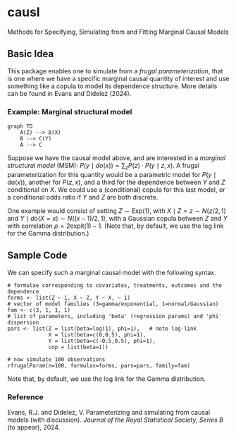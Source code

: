 # causl

Methods for Specifying, Simulating from and Fitting Marginal Causal Models


## Basic Idea

This package enables one to simulate from a *frugal parameterization*,
that is one where we have a specific marginal causal quantity of
interest and use something like a copula to model its dependence
structure. More details can be found in Evans and Didelez (2024).

### Example: Marginal structural model

``` mermaid
graph TD
    A(Z) --> B(X)
    B --> C(Y)
    A --> C
```

Suppose we have the causal model above, and are interested in a
*marginal structural model* (MSM):
$P(y \mid do(x)) = \sum_z P(z) \cdot P(y \mid z, x).$ A frugal
parameterization for this quantity would be a parametric model for
$P(y \mid do(x))$, another for $P(z,x)$, and a third for the dependence
between $Y$ and $Z$ conditional on $X$. We could use a (conditional)
copula for this last model, or a conditional odds ratio if $Y$ and $Z$
are both discrete.


One example would consist of setting
$Z \sim \text{Exp}(1)$, with $X \mid Z=z \sim N(z/2, 1)$
and $Y \mid do(X=x) \sim N((x-1)/2, 1)$,
with a Gaussian copula between $Z$ and $Y$ with correlation $\rho = 2\text{expit}(1) - 1$. 
(Note that, by default, we use the log link for the Gamma distribution.)


## Sample Code

We can specify such a marginal causal model with the following syntax.

```         
# formulae corresponding to covariates, treatments, outcomes and the dependence
forms <- list(Z ~ 1, X ~ Z, Y ~ X, ~ 1)
# vector of model families (3=gamma/exponential, 1=normal/Gaussian)
fam <- c(3, 1, 1, 1)
# list of parameters, including 'beta' (regression params) and 'phi' dispersion
pars <- list(Z = list(beta=log(1), phi=1),   # note log-link
             X = list(beta=c(0,0.5), phi=1),
             Y = list(beta=c(-0.5,0.5), phi=1),
             cop = list(beta=1))

# now simulate 100 observations
rfrugalParam(n=100, formulas=forms, pars=pars, family=fam)
```

Note that, by default, we use the log link for the Gamma distribution.

### Reference

Evans, R.J. and Didelez, V. Parameterizing and simulating from causal
models (with discussion). *Journal of the Royal Statistical Society,
Series B* (to appear), 2024.
